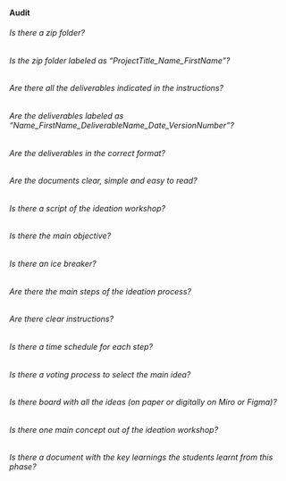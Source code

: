 #### Audit

###### Is there a zip folder?
###### Is the zip folder labeled as “ProjectTitle_Name_FirstName”?
###### Are there all the deliverables indicated in the instructions?
###### Are the deliverables labeled as “Name_FirstName_DeliverableName_Date_VersionNumber”?
###### Are the deliverables in the correct format?
###### Are the documents clear, simple and easy to read?
###### Is there a script of the ideation workshop?
###### Is there the main objective?
###### Is there an ice breaker?
###### Are there the main steps of the ideation process?
###### Are there clear instructions?
###### Is there a time schedule for each step?
###### Is there a voting process to select the main idea?
###### Is there board with all the ideas (on paper or digitally on Miro or Figma)?
###### Is there one main concept out of the ideation workshop?
###### Is there a document with the key learnings the students learnt from this phase?